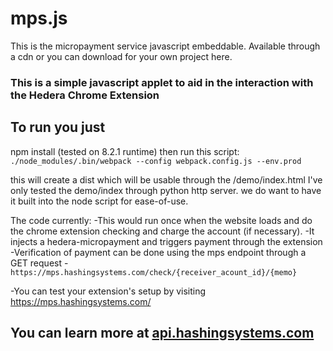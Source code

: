 # mps.js

This is the micropayment service javascript embeddable. Available through a cdn or you can download for your own project here.

### This is a simple javascript applet to aid in the interaction with the Hedera Chrome Extension

## To run you just
npm install (tested on 8.2.1 runtime)
then run this script:
`./node_modules/.bin/webpack --config webpack.config.js --env.prod`

this will create a dist which will be usable through the /demo/index.html
I've only tested the demo/index through python http server. we do want to have it built into the node script for ease-of-use.


The code currently:
  -This would run once when the website loads and do the chrome extension checking and charge the account (if necessary).
  -It injects a hedera-micropayment and triggers payment through the extension
  -Verification of payment can be done using the mps endpoint through a GET request
      -`https://mps.hashingsystems.com/check/{receiver_acount_id}/{memo}`
      
  -You can test your extension's setup by visiting https://mps.hashingsystems.com/

## You can learn more at [api.hashingsystems.com](https://api.hashingsystems.com)

